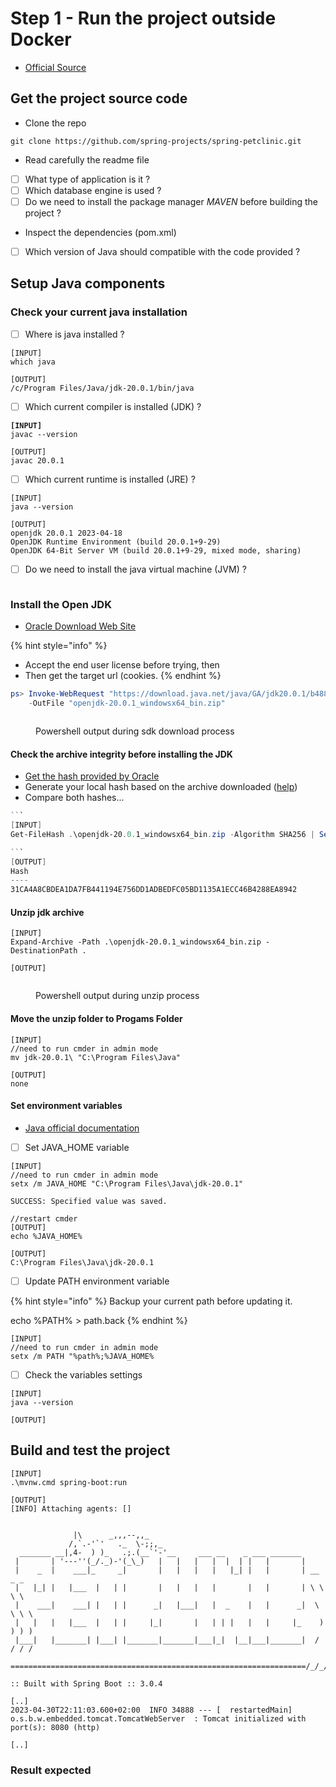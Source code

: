 # Step 1 - Run the project outside Docker

* [Official Source](https://docs.docker.com/language/java/build-images/)

## Get the project source code

* Clone the repo

```
git clone https://github.com/spring-projects/spring-petclinic.git
```

* Read carefully the readme file

<!---->

* [ ] What type of application is it ?
* [ ] Which database engine is used ?
* [ ] Do we need to install the package manager _MAVEN_ before building the project ?

<!---->

* Inspect the dependencies (pom.xml)

<!---->

* [ ] Which version of Java should compatible with the code provided ?

## Setup Java components

### Check your current java installation

* [ ] Where is java installed ?

```
[INPUT]
which java

[OUTPUT]
/c/Program Files/Java/jdk-20.0.1/bin/java
```

* [ ] Which current compiler is installed (JDK) ?

<pre><code><strong>[INPUT]
</strong>javac --version

[OUTPUT]
javac 20.0.1
</code></pre>

* [ ] Which current runtime is installed (JRE) ?

```
[INPUT]
java --version

[OUTPUT]
openjdk 20.0.1 2023-04-18
OpenJDK Runtime Environment (build 20.0.1+9-29)
OpenJDK 64-Bit Server VM (build 20.0.1+9-29, mixed mode, sharing)
```

* [ ] Do we need to install the java virtual machine (JVM) ?

```
```

### Install the Open JDK

* [Oracle Download Web Site](https://jdk.java.net/20/)

{% hint style="info" %}
* Accept the end user license before trying, then
* Then get the target url (cookies.
{% endhint %}

```powershell
ps> Invoke-WebRequest "https://download.java.net/java/GA/jdk20.0.1/b4887098932d415489976708ad6d1a4b/9/GPL/openjdk-20.0.1_windows-x64_bin.zip" ^
    -OutFile "openjdk-20.0.1_windowsx64_bin.zip"
```

<figure><img src="../../.gitbook/assets/image.png" alt=""><figcaption><p>Powershell output during sdk download process</p></figcaption></figure>

#### Check the archive integrity before installing the JDK

* [Get the hash provided by Oracle](https://download.java.net/java/GA/jdk20.0.1/b4887098932d415489976708ad6d1a4b/9/GPL/openjdk-20.0.1\_windows-x64\_bin.zip.sha256)
* Generate your local hash based on the archive downloaded ([help](https://learn.microsoft.com/en-us/powershell/module/microsoft.powershell.utility/get-filehash?view=powershell-7.3))
* Compare both hashes...

````powershell
```
[INPUT]
Get-FileHash .\openjdk-20.0.1_windowsx64_bin.zip -Algorithm SHA256 | Select-Object Has

```
[OUTPUT]
Hash
----
31CA4A8CBDEA1DA7FB441194E756DD1ADBEDFC05BD1135A1ECC46B4288EA8942
````

#### Unzip jdk archive

```
[INPUT]
Expand-Archive -Path .\openjdk-20.0.1_windowsx64_bin.zip -DestinationPath .

[OUTPUT]
```

<figure><img src="../../.gitbook/assets/image (4) (1).png" alt=""><figcaption><p>Powershell output during unzip process</p></figcaption></figure>

#### Move the unzip folder to Progams Folder

```
[INPUT]
//need to run cmder in admin mode
mv jdk-20.0.1\ "C:\Program Files\Java"

[OUTPUT]
none
```

#### Set environment variables

* [Java official documentation](https://dev.java/learn/getting-started/)

<!---->

* [ ] Set JAVA\_HOME variable

```
[INPUT]
//need to run cmder in admin mode
setx /m JAVA_HOME "C:\Program Files\Java\jdk-20.0.1"

SUCCESS: Specified value was saved.

//restart cmder
[OUTPUT]
echo %JAVA_HOME%

[OUTPUT]
C:\Program Files\Java\jdk-20.0.1
```

* [ ] Update PATH environment variable

{% hint style="info" %}
Backup your current path before updating it.

echo %PATH% > path.back
{% endhint %}

```
[INPUT]
//need to run cmder in admin mode
setx /m PATH "%path%;%JAVA_HOME%

```

* [ ] Check the variables settings

```
[INPUT]
java --version

[OUTPUT]

```

## Build and test the project

```
[INPUT]
.\mvnw.cmd spring-boot:run

[OUTPUT]
[INFO] Attaching agents: []


              |\      _,,,--,,_
             /,`.-'`'   ._  \-;;,_
  _______ __|,4-  ) )_   .;.(__`'-'__     ___ __    _ ___ _______
 |       | '---''(_/._)-'(_\_)   |   |   |   |  |  | |   |       |
 |    _  |    ___|_     _|       |   |   |   |   |_| |   |       | __ _ _
 |   |_| |   |___  |   | |       |   |   |   |       |   |       | \ \ \ \
 |    ___|    ___| |   | |      _|   |___|   |  _    |   |      _|  \ \ \ \
 |   |   |   |___  |   | |     |_|       |   | | |   |   |     |_    ) ) ) )
 |___|   |_______| |___| |_______|_______|___|_|  |__|___|_______|  / / / /
 ==================================================================/_/_/_/

:: Built with Spring Boot :: 3.0.4

[..]
2023-04-30T22:11:03.600+02:00  INFO 34888 --- [  restartedMain] o.s.b.w.embedded.tomcat.TomcatWebServer  : Tomcat initialized with port(s): 8080 (http)

[..]

```

### Result expected 

<figure><img src="../../.gitbook/assets/image (3).png" alt=""><figcaption></figcaption></figure>

<figure><img src="../../.gitbook/assets/image (1).png" alt=""><figcaption></figcaption></figure>
